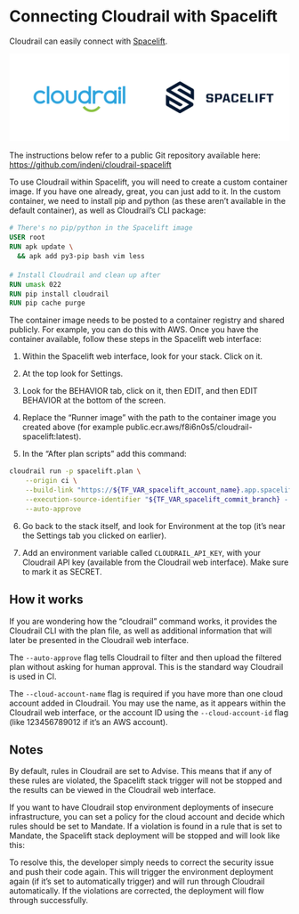 # Connecting Cloudrail with Spacelift
Cloudrail can easily connect with [Spacelift](https://spacelift.io/).

![Spacelift logo](../_media/integrations/cloudrail_spacelift.png)


The instructions below refer to a public Git repository available here: https://github.com/indeni/cloudrail-spacelift

To use Cloudrail within Spacelift, you will need to create a custom container image. If you have one already, great, you can just add to it. In the custom container, we need to install pip and python (as these aren’t available in the default container), as well as Cloudrail’s CLI package:



```dockerfile
# There's no pip/python in the Spacelift image
USER root
RUN apk update \
  && apk add py3-pip bash vim less

# Install Cloudrail and clean up after
RUN umask 022
RUN pip install cloudrail
RUN pip cache purge
```

The container image needs to be posted to a container registry and shared publicly. For example, you can do this with AWS. Once you have the container available, follow these steps in the Spacelift web interface:

1. Within the Spacelift web interface, look for your stack. Click on it.

2. At the top look for Settings.

3. Look for the BEHAVIOR tab, click on it, then EDIT, and then EDIT BEHAVIOR at the bottom of the screen.

4. Replace the “Runner image” with the path to the container image you created above (for example public.ecr.aws/f8i6n0s5/cloudrail-spacelift:latest).

5. In the “After plan scripts” add this command:

```bash
cloudrail run -p spacelift.plan \
    --origin ci \
    --build-link "https://${TF_VAR_spacelift_account_name}.app.spacelift.io/stack/${TF_VAR_spacelift_stack_id}/run/${TF_VAR_spacelift_run_id}" \
    --execution-source-identifier "${TF_VAR_spacelift_commit_branch} - ${TF_VAR_spacelift_commit_sha}" \
    --auto-approve
```

6. Go back to the stack itself, and look for Environment at the top (it’s near the Settings tab you clicked on earlier).

7. Add an environment variable called `CLOUDRAIL_API_KEY`, with your Cloudrail API key (available from the Cloudrail web interface). Make sure to mark it as SECRET.

## How it works
If you are wondering how the “cloudrail” command works, it provides the Cloudrail CLI with the plan file, as well as additional information that will later be presented in the Cloudrail web interface.

The `--auto-approve` flag tells Cloudrail to filter and then upload the filtered plan without asking for human approval. This is the standard way Cloudrail is used in CI.

The `--cloud-account-name` flag is required if you have more than one cloud account added in Cloudrail. You may use the name, as it appears within the Cloudrail web interface, or the account ID using the `--cloud-account-id` flag (like 123456789012 if it’s an AWS account).


## Notes

By default, rules in Cloudrail are set to Advise. This means that if any of these rules are violated, the Spacelift stack trigger will not be stopped and the results can be viewed in the Cloudrail web interface.

If you want to have Cloudrail stop environment deployments of insecure infrastructure, you can set a policy for the cloud account and decide which rules should be set to Mandate. If a violation is found in a rule that is set to Mandate, the Spacelift stack deployment will be stopped and will look like this:

To resolve this, the developer simply needs to correct the security issue and push their code again. This will trigger the environment deployment again (if it’s set to automatically trigger) and will run through Cloudrail automatically. If the violations are corrected, the deployment will flow through successfully.
